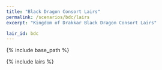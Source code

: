 ```yaml
---
title: "Black Dragon Consort Lairs"
permalink: /scenarios/bdc/lairs
excerpt: "Kingdom of Drakkar Black Dragon Consort Lairs"

lair_id: bdc
---
```


{% include base_path %}

{% include lairs %}
